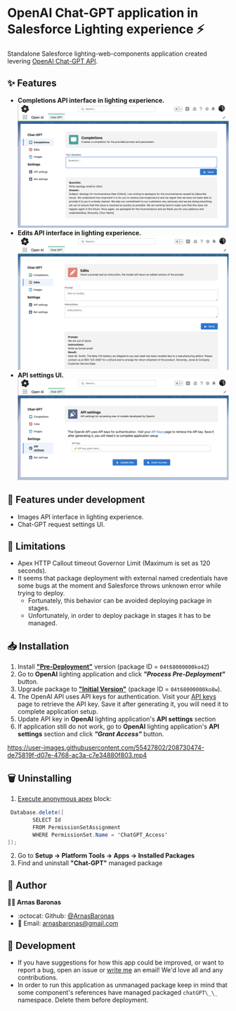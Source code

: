 # OpenAI Chat-GPT application in Salesforce Lighting experience ⚡

Standalone Salesforce lighting-web-components application created levering [OpenAI Chat-GPT API].

## ✨ Features

- **Completions API interface in lighting experience.**<br />
  <img alt="Completions UI" src="/media/Completions_UI.png" width="500"/>
- **Edits API interface in lighting experience.**<br/>
  <img alt="Edits UI" src="/media/Edits_UI.png" width="500"/>
- **API settings UI.**<br/>
  <img alt="API Settings UI" src="/media/API_Settings_UI.png" width="500"/>

## 🚧 Features under development

- Images API interface in lighting experience.
- Chat-GPT request settings UI.

## 🚫 Limitations

- Apex HTTP Callout timeout Governor Limit (Maximum is set as 120 seconds).
- It seems that package deployment with external named credentials have some bugs at the moment and Salesforce throws unknown error while trying to deploy.
  - Fortunately, this behavior can be avoided deploying package in stages.
  - Unfortunately, in order to deploy package in stages it has to be managed.

## 📥 Installation

1. Install [**"Pre-Deployment"**] version (package ID = `04t68000000ko4Z`)
2. Go to **OpenAI** lighting application and click _**"Process Pre-Deployment"**_ button.
3. Upgrade package to [**"Initial Version"**] (package ID = `04t68000000ko8w`).
4. The OpenAI API uses API keys for authentication. Visit your [API keys] page to retrieve the API key. Save it after generating it, you will need it to complete application setup.
5. Update API key in **OpenAI** lighting application's **API settings** section
6. If application still do not work, go to **OpenAI** lighting application's **API settings** section and click _**"Grant Access"**_ button.

https://user-images.githubusercontent.com/55427802/208730474-de75819f-d07e-4768-ac3a-c7e34880f803.mp4

## 🗑️ Uninstalling

1. [Execute anonymous apex] block:

```java
 Database.delete([
		SELECT Id
		FROM PermissionSetAssignment
		WHERE PermissionSet.Name = 'ChatGPT_Access'
]);
```

2. Go to **Setup &rarr; Platform Tools &rarr; Apps &rarr; Installed Packages**
3. Find and uninstall **"Chat-GPT"** managed package

## 👤 Author

**🧑‍💻 Arnas Baronas**

- :octocat: Github: [@ArnasBaronas]
- 📧 Email: [arnasbaronas@gmail.com]

## 🤝 Development

- If you have suggestions for how this app could be improved, or want to report a bug, open an issue or [write me] an email! We'd love all and any contributions.
- In order to run this application as unmanaged package keep in mind that some component's references have managed packaged `chatGPT\_\_` namespace. Delete them before deployment.

[//]: #
[openai chat-gpt api]: https://openai.com/api/
[**"pre-deployment"**]: https://login.salesforce.com/packaging/installPackage.apexp?p0=04t68000000ko4Z
[**"initial version"**]: https://login.salesforce.com/packaging/installPackage.apexp?p0=04t68000000ko8w
[execute anonymous apex]: https://help.salesforce.com/s/articleView?id=sf.code_dev_console_execute_anonymous.htm
[write me]: mailto:arnasbaronas@gmail.com?subject=chat-gpt-sfdc%20feedback
[arnasbaronas@gmail.com]: mailto:arnasbaronas@gmail.com
[@arnasbaronas]: https://github.com/ArnasBaronas
[api keys]: https://beta.openai.com/account/api-keys
